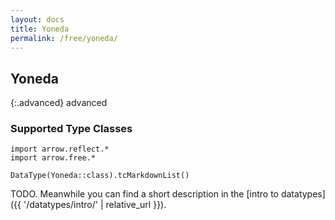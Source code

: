 ```yaml
---
layout: docs
title: Yoneda
permalink: /free/yoneda/
---
```


## Yoneda

{:.advanced}
advanced

### Supported Type Classes

```kotlin:ank:replace
import arrow.reflect.*
import arrow.free.*

DataType(Yoneda::class).tcMarkdownList()
```

TODO. Meanwhile you can find a short description in the [intro to datatypes]({{ '/datatypes/intro/' | relative_url }}).
